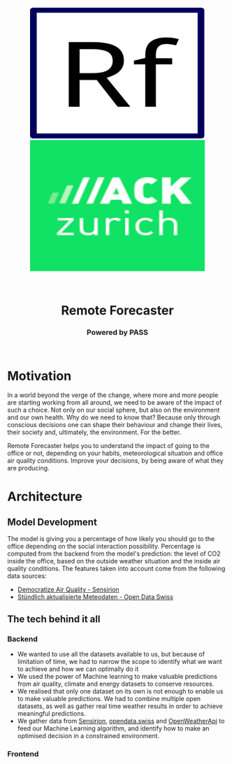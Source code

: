 <p align="center">
  <img src="./graphics/small-logo.svg" width="400" height="300" class="center">
  <img src="./graphics/hackzurich_logo.png" width="400" height="300" class="center">
</p>

<br>

<h1 align="center"> Remote Forecaster</h1>

<h3 align="center"> Powered by PASS </h3>

<br>

# Motivation
In a world beyond the verge of the change, where more and more people are starting working from all around, we need
to be aware of the impact of such a choice. Not only on our social sphere, but also on 
the environment and our own health. Why do we need to know that? Because only through conscious decisions
one can shape their behaviour and change their lives, their society and, ultimately, the environment. For the better.

Remote Forecaster helps you to understand the impact of going to the office or not, depending on your habits, 
meteorological situation and office air quality conditions. Improve your decisions, by being aware of what they are producing.

# Architecture

## Model Development
The model is giving you a percentage of how likely you should go to the office depending on the social interaction possibility.
Percentage is computed from the backend from the model's prediction: the level of CO2 inside the office, 
based on the outside weather situation and the inside air quality conditions.
The features taken into account come from the following data sources:
- [Democratize Air Quality - Sensirion](https://sensirion.com/career/career-news/hack-zurich/)
- [Stündlich aktualisierte Meteodaten - Open Data Swiss](https://opendata.swiss/en/dataset/stundlich-aktualisierte-meteodaten-seit-1992)


## The tech behind it all
### Backend
- We wanted to use all the datasets available to us, but because of limitation of time, we had to narrow the scope to identify what we want to achieve and how we can optimally do it
- We used the power of Machine learning to make valuable predictions from air quality, climate and energy datasets to conserve resources.
- We realised that only one dataset on its own is not enough to enable us to make valuable predictions. We had to combine multiple open datasets, as well as gather real time weather results in order to achieve meaningful predictions.
- We gather data from [Sensirion](https://sensirion.com/career/career-news/hack-zurich/), [opendata.swiss](https://opendata.swiss/) and [OpenWeatherApi](https://openweathermap.org/current) to feed our Machine Learning algorithm, and identify how to make an optimised decision in a constrained environment.



### Frontend